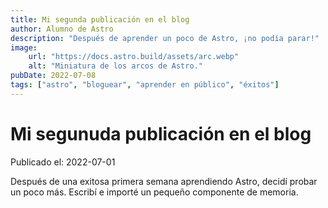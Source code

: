 ```yaml
---
title: Mi segunda publicación en el blog
author: Alumno de Astro
description: "Después de aprender un poco de Astro, ¡no podía parar!"
image:
    url: "https://docs.astro.build/assets/arc.webp"
    alt: "Miniatura de los arcos de Astro."
pubDate: 2022-07-08
tags: ["astro", "bloguear", "aprender en público", "éxitos"]
---
```

# Mi segunuda publicación en el blog

Publicado el: 2022-07-01

Después de una exitosa primera semana aprendiendo Astro, decidí probar un poco más. Escribí e importé un pequeño componente de memoria.